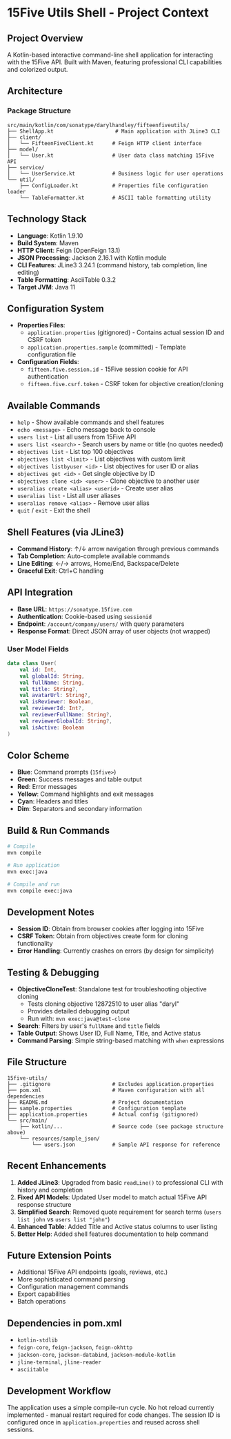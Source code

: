 # 15Five Utils Shell - Project Context

## Project Overview
A Kotlin-based interactive command-line shell application for interacting with the 15Five API. Built with Maven, featuring professional CLI capabilities and colorized output.

## Architecture

### Package Structure
```
src/main/kotlin/com/sonatype/darylhandley/fifteenfiveutils/
├── ShellApp.kt                    # Main application with JLine3 CLI
├── client/
│   └── FifteenFiveClient.kt      # Feign HTTP client interface
├── model/
│   └── User.kt                   # User data class matching 15Five API
├── service/
│   └── UserService.kt            # Business logic for user operations
└── util/
    ├── ConfigLoader.kt           # Properties file configuration loader
    └── TableFormatter.kt         # ASCII table formatting utility
```

## Technology Stack
- **Language**: Kotlin 1.9.10
- **Build System**: Maven
- **HTTP Client**: Feign (OpenFeign 13.1)
- **JSON Processing**: Jackson 2.16.1 with Kotlin module
- **CLI Features**: JLine3 3.24.1 (command history, tab completion, line editing)
- **Table Formatting**: AsciiTable 0.3.2
- **Target JVM**: Java 11

## Configuration System
- **Properties Files**:
  - `application.properties` (gitignored) - Contains actual session ID and CSRF token
  - `application.properties.sample` (committed) - Template configuration file
- **Configuration Fields**:
  - `fifteen.five.session.id` - 15Five session cookie for API authentication
  - `fifteen.five.csrf.token` - CSRF token for objective creation/cloning

## Available Commands
- `help` - Show available commands and shell features
- `echo <message>` - Echo message back to console
- `users list` - List all users from 15Five API
- `users list <search>` - Search users by name or title (no quotes needed)
- `objectives list` - List top 100 objectives
- `objectives list <limit>` - List objectives with custom limit
- `objectives listbyuser <id>` - List objectives for user ID or alias
- `objectives get <id>` - Get single objective by ID
- `objectives clone <id> <user>` - Clone objective to another user
- `useralias create <alias> <userid>` - Create user alias
- `useralias list` - List all user aliases
- `useralias remove <alias>` - Remove user alias
- `quit` / `exit` - Exit the shell

## Shell Features (via JLine3)
- **Command History**: ↑/↓ arrow navigation through previous commands
- **Tab Completion**: Auto-complete available commands
- **Line Editing**: ←/→ arrows, Home/End, Backspace/Delete
- **Graceful Exit**: Ctrl+C handling

## API Integration
- **Base URL**: `https://sonatype.15five.com`
- **Authentication**: Cookie-based using `sessionid`
- **Endpoint**: `/account/company/users/` with query parameters
- **Response Format**: Direct JSON array of user objects (not wrapped)

### User Model Fields
```kotlin
data class User(
    val id: Int,
    val globalId: String,
    val fullName: String,
    val title: String?,
    val avatarUrl: String?,
    val isReviewer: Boolean,
    val reviewerId: Int?,
    val reviewerFullName: String?,
    val reviewerGlobalId: String?,
    val isActive: Boolean
)
```

## Color Scheme
- **Blue**: Command prompts (`15five>`)
- **Green**: Success messages and table output
- **Red**: Error messages
- **Yellow**: Command highlights and exit messages
- **Cyan**: Headers and titles
- **Dim**: Separators and secondary information

## Build & Run Commands
```bash
# Compile
mvn compile

# Run application
mvn exec:java

# Compile and run
mvn compile exec:java
```

## Development Notes
- **Session ID**: Obtain from browser cookies after logging into 15Five
- **CSRF Token**: Obtain from objectives create form for cloning functionality
- **Error Handling**: Currently crashes on errors (by design for simplicity)

## Testing & Debugging
- **ObjectiveCloneTest**: Standalone test for troubleshooting objective cloning
  - Tests cloning objective 12872510 to user alias "daryl"
  - Provides detailed debugging output
  - Run with: `mvn exec:java@test-clone`
- **Search**: Filters by user's `fullName` and `title` fields
- **Table Output**: Shows User ID, Full Name, Title, and Active status
- **Command Parsing**: Simple string-based matching with `when` expressions

## File Structure
```
15five-utils/
├── .gitignore                    # Excludes application.properties
├── pom.xml                       # Maven configuration with all dependencies  
├── README.md                     # Project documentation
├── sample.properties             # Configuration template
├── application.properties        # Actual config (gitignored)
└── src/main/
    ├── kotlin/...                # Source code (see package structure above)
    └── resources/sample_json/
        └── users.json            # Sample API response for reference
```

## Recent Enhancements
1. **Added JLine3**: Upgraded from basic `readLine()` to professional CLI with history and completion
2. **Fixed API Models**: Updated User model to match actual 15Five API response structure  
3. **Simplified Search**: Removed quote requirement for search terms (`users list john` vs `users list "john"`)
4. **Enhanced Table**: Added Title and Active status columns to user listing
5. **Better Help**: Added shell features documentation to help command

## Future Extension Points
- Additional 15Five API endpoints (goals, reviews, etc.)
- More sophisticated command parsing
- Configuration management commands
- Export capabilities
- Batch operations

## Dependencies in pom.xml
- `kotlin-stdlib`
- `feign-core`, `feign-jackson`, `feign-okhttp`
- `jackson-core`, `jackson-databind`, `jackson-module-kotlin`
- `jline-terminal`, `jline-reader`
- `asciitable`

## Development Workflow
The application uses a simple compile-run cycle. No hot reload currently implemented - manual restart required for code changes. The session ID is configured once in `application.properties` and reused across shell sessions.